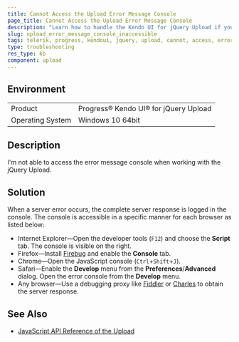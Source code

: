 ```yaml
---
title: Cannot Access the Upload Error Message Console
page_title: Cannot Access the Upload Error Message Console
description: "Learn how to handle the Kendo UI for jQuery Upload if you are not able to access the error message console of the component."
slug: upload_error_message_console_inaccessible
tags: telerik, progress, kendoui, jquery, upload, cannot, access, error, message, console
type: troubleshooting
res_type: kb
component: upload
---
```


## Environment

<table>
 <tr>
  <td>Product</td>
  <td>Progress® Kendo UI® for jQuery Upload</td>
 </tr>
 <tr>
  <td>Operating System</td>
  <td>Windows 10 64bit</td>
 </tr>
</table>

## Description 

I'm not able to access the error message console when working with the jQuery Upload. 

## Solution

When a server error occurs, the complete server response is logged in the console. The console is accessible in a specific manner for each browser as listed below:

* Internet Explorer&mdash;Open the developer tools (`F12`) and choose the **Script** tab. The console is visible on the right.
* Firefox&mdash;Install [Firebug](https://getfirebug.com) and enable the **Console** tab.
* Chrome&mdash;Open the JavaScript console (`Ctrl`+`Shift`+`J`).
* Safari&mdash;Enable the **Develop** menu from the **Preferences**/**Advanced** dialog. Open the error console from the **Develop** menu.
* Any browser&mdash;Use a debugging proxy like [Fiddler](https://www.telerik.com/fiddler) or [Charles](http://www.charlesproxy.com/) to obtain the server response.

## See Also

* [JavaScript API Reference of the Upload](/api/javascript/ui/upload)
